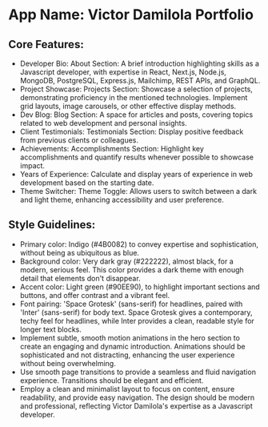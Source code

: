 # **App Name**: Victor Damilola Portfolio

## Core Features:

- Developer Bio: About Section: A brief introduction highlighting skills as a Javascript developer, with expertise in React, Next.js, Node.js, MongoDB, PostgreSQL, Express.js, Mailchimp, REST APIs, and GraphQL.
- Project Showcase: Projects Section: Showcase a selection of projects, demonstrating proficiency in the mentioned technologies. Implement grid layouts, image carousels, or other effective display methods.
- Dev Blog: Blog Section: A space for articles and posts, covering topics related to web development and personal insights.
- Client Testimonials: Testimonials Section: Display positive feedback from previous clients or colleagues.
- Achievements: Accomplishments Section: Highlight key accomplishments and quantify results whenever possible to showcase impact.
- Years of Experience: Calculate and display years of experience in web development based on the starting date.
- Theme Switcher: Theme Toggle: Allows users to switch between a dark and light theme, enhancing accessibility and user preference.

## Style Guidelines:

- Primary color: Indigo (#4B0082) to convey expertise and sophistication, without being as ubiquitous as blue.
- Background color: Very dark gray (#222222), almost black, for a modern, serious feel. This color provides a dark theme with enough detail that elements don't disappear.
- Accent color: Light green (#90EE90), to highlight important sections and buttons, and offer contrast and a vibrant feel.
- Font pairing: 'Space Grotesk' (sans-serif) for headlines, paired with 'Inter' (sans-serif) for body text. Space Grotesk gives a contemporary, techy feel for headlines, while Inter provides a clean, readable style for longer text blocks.
- Implement subtle, smooth motion animations in the hero section to create an engaging and dynamic introduction. Animations should be sophisticated and not distracting, enhancing the user experience without being overwhelming.
- Use smooth page transitions to provide a seamless and fluid navigation experience. Transitions should be elegant and efficient.
- Employ a clean and minimalist layout to focus on content, ensure readability, and provide easy navigation. The design should be modern and professional, reflecting Victor Damilola's expertise as a Javascript developer.